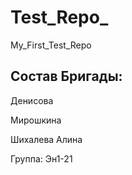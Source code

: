 # Test_Repo_
My_First_Test_Repo

## Состав Бригады:

Денисова

Мирошкина

Шихалева Алина

Группа: Эн1-21
